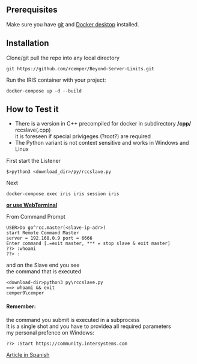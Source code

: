 ## Prerequisites
Make sure you have [git](https://git-scm.com/book/en/v2/Getting-Started-Installing-Git) and [Docker desktop](https://www.docker.com/products/docker-desktop) installed.   
## Installation 
Clone/git pull the repo into any local directory    
```
git https://github.com/rcemper/Beyond-Server-Limits.git   
```
Run the IRIS container with your project:   
```
docker-compose up -d --build   
```
## How to Test it   
- There is a version in C++ precompiled for docker in subdirectory **/cpp/** rccslave(.cpp)  
it is foreseen if special privigeges (?root?) are required    
- The Python variant is not context sensitive and works in Windows and Linux  

First start the Listener  
````
$>python3 <download_dir>/py/rccslave.py  
````
Next  
````
docker-compose exec iris iris session iris  
````
**[or use WebTerminal](http://localhost:42773/terminal/)**  

From Command Prompt  
```` 
USER>Do go^rcc.master(<slave-ip-adr>)
start Remote Command Master
server = 192.168.0.9 port = 6666
Enter command [.=exit master, *** = stop slave & exit master]
??> :whoami
??> :
````
and on the Slave end you see  
the command that is executed  
````
<download-dir>python3 py\rccslave.py  
==> whoami && exit
cemper9\cemper
````
#### Remember:
the command you submit is executed in a subprocess   
It is a single shot and you have to providea all required parameters   
my personal prefence on Windows:
````
??> :Start https://community.intersystems.com
````

[Article in Spanish](https://es.community.intersystems.com/post/rompe-los-l%C3%ADmites-del-servidor)
